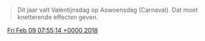 > Dit jaar valt Valentijnsdag op Aswoensdag \(Carnaval\)\. Dat moet knetterende effecten geven\.

<img src="../../media/tweet.ico" width="12" /> [Fri Feb 09 07:55:14 +0000 2018](https://twitter.com/DromerDenker/status/961871094725591040)